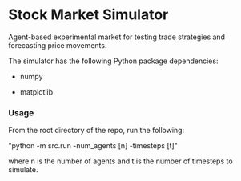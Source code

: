 # Stock Market Simulator #

Agent-based experimental market for testing trade strategies and forecasting price movements.

The simulator has the following Python package dependencies:

* numpy

* matplotlib

### Usage ###

From the root directory of the repo, run the following:

"python -m src.run -num_agents [n] -timesteps [t]"

where n is the number of agents and t is the number of timesteps to simulate.